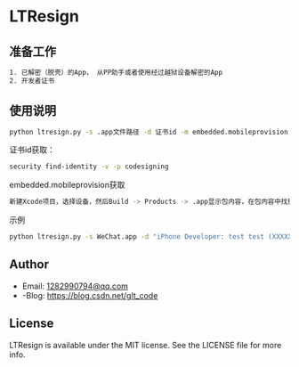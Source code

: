 # LTResign

## 准备工作
```bash
1. 已解密（脱壳）的App， 从PP助手或者使用经过越狱设备解密的App
2. 开发者证书
```
## 使用说明

```bash
python ltresign.py -s .app文件路径 -d 证书id -m embedded.mobileprovision -o 导出路径
```
证书id获取：
```bash
security find-identity -v -p codesigning
```
embedded.mobileprovision获取
```bash
新建Xcode项目，选择设备，然后Build -> Products -> .app显示包内容，在包内容中找到embedded.mobileprovision文件
```

示例
```bash
python ltresign.py -s WeChat.app -d "iPhone Developer: test test (XXXXX)" -m embedded.mobileprovision -o glt_WeChat.ipa 
```

## Author
- Email:  1282990794@qq.com
- -Blog:  https://blog.csdn.net/glt_code

## License

LTResign is available under the MIT license. See the LICENSE file for more info.
